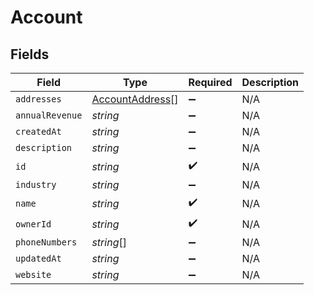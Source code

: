 # Account


## Fields

| Field                                                     | Type                                                      | Required                                                  | Description                                               |
| --------------------------------------------------------- | --------------------------------------------------------- | --------------------------------------------------------- | --------------------------------------------------------- |
| `addresses`                                               | [AccountAddress](../../models/shared/accountaddress.md)[] | :heavy_minus_sign:                                        | N/A                                                       |
| `annualRevenue`                                           | *string*                                                  | :heavy_minus_sign:                                        | N/A                                                       |
| `createdAt`                                               | *string*                                                  | :heavy_minus_sign:                                        | N/A                                                       |
| `description`                                             | *string*                                                  | :heavy_minus_sign:                                        | N/A                                                       |
| `id`                                                      | *string*                                                  | :heavy_check_mark:                                        | N/A                                                       |
| `industry`                                                | *string*                                                  | :heavy_minus_sign:                                        | N/A                                                       |
| `name`                                                    | *string*                                                  | :heavy_check_mark:                                        | N/A                                                       |
| `ownerId`                                                 | *string*                                                  | :heavy_check_mark:                                        | N/A                                                       |
| `phoneNumbers`                                            | *string*[]                                                | :heavy_minus_sign:                                        | N/A                                                       |
| `updatedAt`                                               | *string*                                                  | :heavy_minus_sign:                                        | N/A                                                       |
| `website`                                                 | *string*                                                  | :heavy_minus_sign:                                        | N/A                                                       |
